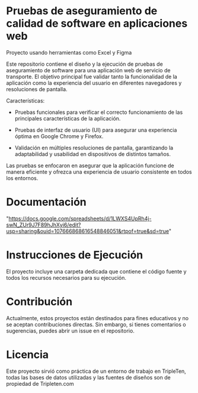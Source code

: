 # Pruebas de aseguramiento de calidad de software en aplicaciones web

Proyecto usando herramientas como Excel y Figma

Este repositorio contiene el diseño y la ejecución de pruebas de aseguramiento de software para una aplicación web de servicio de transporte. El objetivo principal fue validar tanto la funcionalidad de la aplicación como la experiencia del usuario en diferentes navegadores y resoluciones de pantalla.

Características:

- Pruebas funcionales para verificar el correcto funcionamiento de las principales características de la aplicación.

- Pruebas de interfaz de usuario (UI) para asegurar una experiencia óptima en Google Chrome y Firefox.

- Validación en múltiples resoluciones de pantalla, garantizando la adaptabilidad y usabilidad en dispositivos de distintos tamaños.


Las pruebas se enfocaron en asegurar que la aplicación funcione de manera eficiente y ofrezca una experiencia de usuario consistente en todos los entornos.

# Documentación
"https://docs.google.com/spreadsheets/d/1LWXS4UpRh4j-swN_ZUr9J7F89hJhXyi6/edit?usp=sharing&ouid=107666868616548846051&rtpof=true&sd=true"

# Instrucciones de Ejecución
El proyecto incluye una carpeta dedicada que contiene el código fuente y todos los recursos necesarios para su ejecución.

# Contribución
Actualmente, estos proyectos están destinados para fines educativos y no se aceptan contribuciones directas. Sin embargo, si tienes comentarios o sugerencias, puedes abrir un issue en el repositorio.

# Licencia
Este proyecto sirvió como práctica de un entorno de trabajo en TripleTen, todas las bases de datos utilizadas y las fuentes de diseños son de propiedad de Tripleten.com
